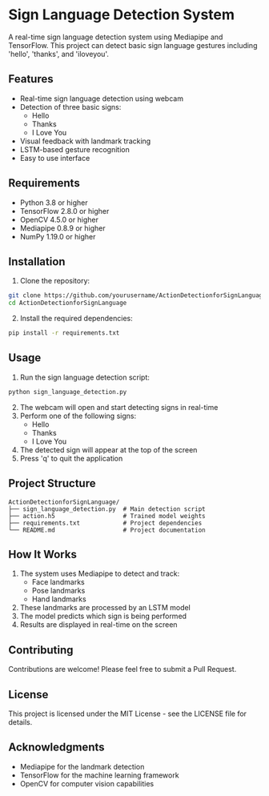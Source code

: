 # Sign Language Detection System

A real-time sign language detection system using Mediapipe and TensorFlow. This project can detect basic sign language gestures including 'hello', 'thanks', and 'iloveyou'.

## Features

- Real-time sign language detection using webcam
- Detection of three basic signs:
  - Hello
  - Thanks
  - I Love You
- Visual feedback with landmark tracking
- LSTM-based gesture recognition
- Easy to use interface

## Requirements

- Python 3.8 or higher
- TensorFlow 2.8.0 or higher
- OpenCV 4.5.0 or higher
- Mediapipe 0.8.9 or higher
- NumPy 1.19.0 or higher

## Installation

1. Clone the repository:
```bash
git clone https://github.com/yourusername/ActionDetectionforSignLanguage.git
cd ActionDetectionforSignLanguage
```

2. Install the required dependencies:
```bash
pip install -r requirements.txt
```

## Usage

1. Run the sign language detection script:
```bash
python sign_language_detection.py
```

2. The webcam will open and start detecting signs in real-time
3. Perform one of the following signs:
   - Hello
   - Thanks
   - I Love You
4. The detected sign will appear at the top of the screen
5. Press 'q' to quit the application

## Project Structure

```
ActionDetectionforSignLanguage/
├── sign_language_detection.py  # Main detection script
├── action.h5                   # Trained model weights
├── requirements.txt            # Project dependencies
└── README.md                   # Project documentation
```

## How It Works

1. The system uses Mediapipe to detect and track:
   - Face landmarks
   - Pose landmarks
   - Hand landmarks
2. These landmarks are processed by an LSTM model
3. The model predicts which sign is being performed
4. Results are displayed in real-time on the screen

## Contributing

Contributions are welcome! Please feel free to submit a Pull Request.

## License

This project is licensed under the MIT License - see the LICENSE file for details.

## Acknowledgments

- Mediapipe for the landmark detection
- TensorFlow for the machine learning framework
- OpenCV for computer vision capabilities 